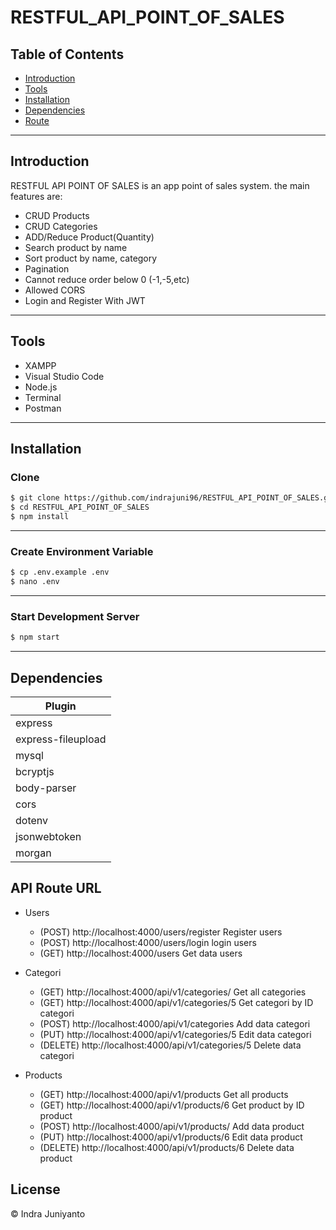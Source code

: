 # RESTFUL_API_POINT_OF_SALES

## Table of Contents
- [Introduction](#introduction)
- [Tools](#Tools)
- [Installation](#Installation)
- [Dependencies](#Dependencies)
- [Route](#Route)
---
 
## Introduction
RESTFUL API POINT OF SALES is an app point of sales system. the main features are: 
- CRUD Products
- CRUD Categories
- ADD/Reduce Product(Quantity)
- Search product by name
- Sort product by name, category
- Pagination
- Cannot reduce order below 0 (-1,-5,etc)
- Allowed CORS
- Login and Register With JWT
---

## Tools
- XAMPP
- Visual Studio Code
- Node.js
- Terminal
- Postman
---

## Installation

### Clone
```bash
$ git clone https://github.com/indrajuni96/RESTFUL_API_POINT_OF_SALES.git
$ cd RESTFUL_API_POINT_OF_SALES
$ npm install
```
---

### Create Environment Variable
```bash
$ cp .env.example .env
$ nano .env
```
---
### Start Development Server
```bash
$ npm start
```
--- 

## Dependencies

| Plugin |
| ------ |
| express |
| express-fileupload |
| mysql |
| bcryptjs |
| body-parser |
| cors |
| dotenv |
| jsonwebtoken |
| morgan |

## API Route URL

- Users
  - (POST) http://localhost:4000/users/register Register users
  - (POST) http://localhost:4000/users/login login users
  - (GET)  http://localhost:4000/users Get data users
  
- Categori
  - (GET) http://localhost:4000/api/v1/categories/ Get all categories
  - (GET) http://localhost:4000/api/v1/categories/5 Get categori by ID categori
  - (POST) http://localhost:4000/api/v1/categories Add data categori
  - (PUT) http://localhost:4000/api/v1/categories/5 Edit data categori
  - (DELETE) http://localhost:4000/api/v1/categories/5 Delete data categori

- Products
  - (GET) http://localhost:4000/api/v1/products Get all products
  - (GET) http://localhost:4000/api/v1/products/6 Get product by ID product 
  - (POST) http://localhost:4000/api/v1/products/ Add data product
  - (PUT) http://localhost:4000/api/v1/products/6 Edit data product
  - (DELETE) http://localhost:4000/api/v1/products/6 Delete data product

License
----

© Indra Juniyanto